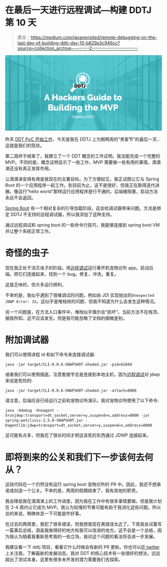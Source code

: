 # 在最后一天进行远程调试—构建 DDTJ 第 10 天

> 原文：<https://medium.com/javarevisited/remote-debugging-on-the-last-day-of-building-ddtj-day-10-b829a3c946cc?source=collection_archive---------2----------------------->

![](img/0d5812a8312ff4e73195512c4456060b.png)

昨天 [DDT PoC 开始工作](https://dev.to/codenameone/first-mocked-unit-test-generated-by-ddtj-building-ddtj-day-9-36lo)，今天是我在 DDTJ 上为期两周的“黑客节”的最后一天…这就是我们的现状。

第二周终于结束了，我建立了一个 DDT 概念的工作证明。我没能完成一个完整的 MVP。不同的是，概念证明显示了一些工作，MVP 需要做一些有用的事情。滴滴涕还没有真正发挥作用。

让滴滴涕变得有用是我现在的主要目标。为了方便起见，我正试图让它与 Spring Boot 的一个应用程序一起工作。到目前为止，这不是很好，但我正在取得迭代进展。像运行“hello world”那样运行应用程序是行不通的。后端被阻塞，启动方法永远不会返回。

[Spring Boot](/javarevisited/top-10-courses-to-learn-spring-boot-in-2020-best-of-lot-6ffce88a1b6e?source=---------39------------------) 有一个相对复杂的引导加载阶段，这会给调试器带来问题。方法是绑定 DDTJ 不支持的远程调试器，所以我添加了这种支持。

通过远程调试和 spring boot 的一些命令行技巧，我能够连接到 spring boot VM 并让整个系统正常工作。

# 奇怪的虫子

现在我正处于消灭虫子的阶段。用[远程调试](https://javarevisited.blogspot.com/2011/02/how-to-setup-remote-debugging-in.html)运行春开机宠物诊所 app。启动后端。把它们连接起来，找到一个 bug。修复，冲洗，重复。

这是乏味的，但大多运行顺利。

不幸的是，我似乎遇到了很难调试的问题。例如由 JDI 实现抛出的`Unexpected JDWP Error: 32`。这似乎是堆栈帧的问题，但我不知道为什么会发生这种情况。

另一个问题是，在方法入口事件中，堆栈似乎偶尔会“损坏”。当前方法不在栈顶。据我所知，这不应该发生。但是我可能忽略了文档的细微差别。

# 附加调试器

我们可以使用进程 id 和如下命令来连接调试器:

```
java -jar target/CLI-0.0.6-SNAPSHOT-shaded.jar -pid=62604
```

或者我们可以使用插座。注意套接字总是连接到本地主机，因为[远程调试](https://www.java67.com/2018/01/how-to-remote-debug-java-application-in-Eclipse.html)对 jdwp 来说是危险的:

```
java -jar target/CLI-0.0.6-SNAPSHOT-shaded.jar -attach=8000
```

请注意，后端应该已经运行之前和宠物诊所演示。我对宠物诊所使用了以下命令:

```
java -Xdebug -Xnoagent -Xrunjdwp:transport=dt_socket,server=y,suspend=n,address=8000 -jar spring-petclinic-2.5.0-SNAPSHOT.jar -Dagentlib:jdwp=transport=dt_socket,server=y,suspend=n,address=8000
```

这可能有点多，但我花了很长时间才把这该死的东西通过 JDWP 连接起来。

# 即将到来的公关和我们下一步该何去何从？

这段代码在一个仍然没有运行 spring boot 宠物诊所的 PR 中。因此，我还不想承诺或创造一个公关。不幸的是，两周的假期结束了，我有其他的职责。

我会降低我在滴滴涕上的工作进度，因为我在工作中有很多事情要做。但是我计划在 2-4 周内让它成为 MVP。我认为较慢的节奏可能有助于我消化这些问题。所以总的来说，稍微休息一下可能是件好事。

在过去的两周里，我犯了很多错误，但我想我现在离错误太近了。下周我会试着写一篇事后总结，涵盖我做得好的地方和我可以改进的地方。这不会是一个总结，因为我认为随着我重新思考我的一些立场，我对这个问题的看法将会进一步发展。

我建议看一下 ddtj 项目，看看它什么时候会有新的 PR 更新。你也可以[在 twitter](https://twitter.com/debugagent) 上关注我，了解最新的发展动态。我对 DDT 的核心技术有一些很好的想法，远远超出了测试本身。这里有很多未开发的潜力需要我们去探索。